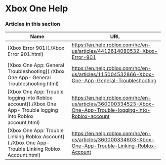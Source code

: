 # Xbox One Help  
### Articles in this section
Name|URL
-|-
[Xbox Error 901](./Xbox Error 901.html) |https://en.help.roblox.com/hc/en-us/articles/4412614080532-Xbox-Error-901
[Xbox One App: General Troubleshooting](./Xbox One App- General Troubleshooting.html) |https://en.help.roblox.com/hc/en-us/articles/115004532866-Xbox-One-App-General-Troubleshooting
[Xbox One App: Trouble logging into Roblox account](./Xbox One App- Trouble logging into Roblox account.html) |https://en.help.roblox.com/hc/en-us/articles/360000334523-Xbox-One-App-Trouble-logging-into-Roblox-account
[Xbox One App: Trouble Linking Roblox Account](./Xbox One App- Trouble Linking Roblox Account.html) |https://en.help.roblox.com/hc/en-us/articles/360000334603-Xbox-One-App-Trouble-Linking-Roblox-Account